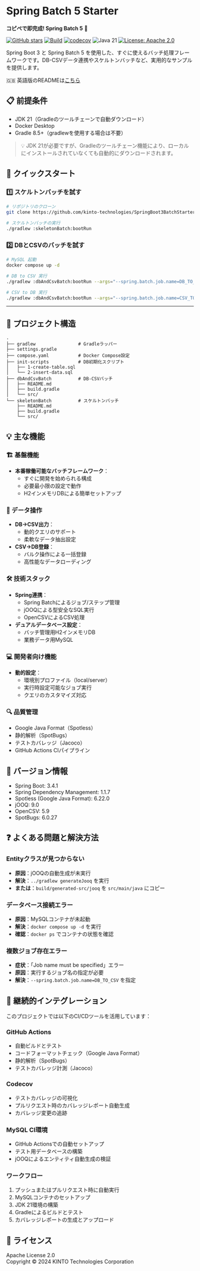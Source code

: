 # Spring Batch 5 Starter

**コピペで即完成! Spring Batch 5** 🚀

[![GitHub stars](https://img.shields.io/github/stars/kinto-technologies/SpringBoot3BatchStarter?style=social)](https://github.com/kinto-technologies/SpringBoot3BatchStarter/stargazers)
[![Build](https://github.com/kinto-technologies/SpringBoot3BatchStarter/actions/workflows/build.yml/badge.svg)](https://github.com/kinto-technologies/SpringBoot3BatchStarter/actions/workflows/build.yml)
[![codecov](https://codecov.io/gh/kinto-technologies/SpringBoot3BatchStarter/branch/main/graph/badge.svg)](https://codecov.io/gh/kinto-technologies/SpringBoot3BatchStarter)
![Java 21](https://img.shields.io/badge/Java-21%2B-blue)
[![License: Apache 2.0](https://img.shields.io/badge/License-Apache%202.0-CC2233.svg)](https://opensource.org/licenses/Apache-2.0)

Spring Boot 3 と Spring Batch 5 を使用した、すぐに使えるバッチ処理フレームワークです。DB-CSVデータ連携やスケルトンバッチなど、実用的なサンプルを提供します。

🇬🇧 英語版のREADMEは[こちら](README.md)

## 📋 前提条件
* JDK 21（Gradleのツールチェーンで自動ダウンロード）
* Docker Desktop
* Gradle 8.5+（gradlewを使用する場合は不要）

> 💡 JDK 21が必要ですが、Gradleのツールチェーン機能により、ローカルにインストールされていなくても自動的にダウンロードされます。

## 🚀 クイックスタート

### 1️⃣ スケルトンバッチを試す
```bash
# リポジトリのクローン
git clone https://github.com/kinto-technologies/SpringBoot3BatchStarter.git

# スケルトンバッチの実行
./gradlew :skeletonBatch:bootRun
```

### 2️⃣ DBとCSVのバッチを試す

```bash
# MySQL 起動
docker compose up -d

# DB to CSV 実行
./gradlew :dbAndCsvBatch:bootRun --args="--spring.batch.job.name=DB_TO_CSV --spring.profiles.active=local"

# CSV to DB 実行
./gradlew :dbAndCsvBatch:bootRun --args="--spring.batch.job.name=CSV_TO_DB --spring.profiles.active=local"
```

---

## 📁 プロジェクト構造
```text
.
├── gradlew                # Gradleラッパー
├── settings.gradle
├── compose.yaml           # Docker Compose設定
├── init-scripts           # DB初期化スクリプト
│   ├── 1-create-table.sql
│   └── 2-insert-data.sql
├── dbAndCsvBatch          # DB-CSVバッチ
│   ├── README.md
│   ├── build.gradle
│   └── src/
└── skeletonBatch          # スケルトンバッチ
    ├── README.md
    ├── build.gradle
    └── src/
```

## 💡 主な機能

### 🏗️ 基盤機能
- **本番稼働可能なバッチフレームワーク**：
    - すぐに開発を始められる構成
    - 必要最小限の設定で動作
    - H2インメモリDBによる簡単セットアップ

### 🔄 データ操作
- **DB→CSV出力**：
    - 動的クエリのサポート
    - 柔軟なデータ抽出設定
- **CSV→DB登録**：
    - バルク操作による一括登録
    - 高性能なデータローディング

### 🛠️ 技術スタック
- **Spring連携**：
    - Spring Batchによるジョブ/ステップ管理
    - jOOQによる型安全なSQL実行
    - OpenCSVによるCSV処理
- **デュアルデータベース設定**：
    - バッチ管理用H2インメモリDB
    - 業務データ用MySQL

### 💻 開発者向け機能
- **動的設定**：
    - 環境別プロファイル（local/server）
    - 実行時設定可能なジョブ実行
    - クエリのカスタマイズ対応

### 🔍 品質管理
- Google Java Format（Spotless）
- 静的解析（SpotBugs）
- テストカバレッジ（Jacoco）
- GitHub Actions CIパイプライン

## 📌 バージョン情報
* Spring Boot: 3.4.1
* Spring Dependency Management: 1.1.7
* Spotless (Google Java Format): 6.22.0
* jOOQ: 9.0
* OpenCSV: 5.9
* SpotBugs: 6.0.27

## ❓ よくある問題と解決方法

### Entityクラスが見つからない
- **原因**：jOOQの自動生成が未実行
- **解決**：`../gradlew generateJooq` を実行
- **または**：`build/generated-src/jooq` を `src/main/java` にコピー

### データベース接続エラー
- **原因**：MySQLコンテナが未起動
- **解決**：`docker compose up -d` を実行
- **確認**：`docker ps` でコンテナの状態を確認

### 複数ジョブ存在エラー
- **症状**：「Job name must be specified」エラー
- **原因**：実行するジョブ名の指定が必要
- **解決**：`--spring.batch.job.name=DB_TO_CSV` を指定

## 🔄 継続的インテグレーション

このプロジェクトでは以下のCI/CDツールを活用しています：

### GitHub Actions
- 自動ビルドとテスト
- コードフォーマットチェック（Google Java Format）
- 静的解析（SpotBugs）
- テストカバレッジ計測（Jacoco）

### Codecov
- テストカバレッジの可視化
- プルリクエスト時のカバレッジレポート自動生成
- カバレッジ変更の追跡

### MySQL CI環境
- GitHub Actionsでの自動セットアップ
- テスト用データベースの構築
- jOOQによるエンティティ自動生成の検証

### ワークフロー
1. プッシュまたはプルリクエスト時に自動実行
2. MySQLコンテナのセットアップ
3. JDK 21環境の構築
4. Gradleによるビルドとテスト
5. カバレッジレポートの生成とアップロード

## 📄 ライセンス
Apache License 2.0  
Copyright © 2024 KINTO Technologies Corporation